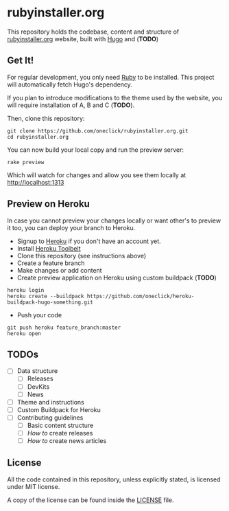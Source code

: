 # rubyinstaller.org

This repository holds the codebase, content and structure of
[rubyinstaller.org](http://rubyinstaller.org) website, built with
[Hugo](http://hugo.spf13.com) and (**TODO**)

## Get It!

For regular development, you only need [Ruby](http://rubyinstaller.org) to be
installed. This project will automatically fetch Hugo's dependency.

If you plan to introduce modifications to the theme used by the website, you
will require installation of A, B and C (**TODO**).

Then, clone this repository:

```console
git clone https://github.com/oneclick/rubyinstaller.org.git
cd rubyinstaller.org
```

You can now build your local copy and run the preview server:

```console
rake preview
```

Which will watch for changes and allow you see them locally at
[http://localhost:1313](http://localhost:1313/)

## Preview on Heroku

In case you cannot preview your changes locally or want other's to preview it
too, you can deploy your branch to Heroku.

- Signup to [Heroku](https://www.heroku.com/) if you don't have an account yet.
- Install [Heroku Toolbelt](https://toolbelt.heroku.com/)
- Clone this repository (see instructions above)
- Create a feature branch
- Make changes or add content
- Create preview application on Heroku using custom buildpack (**TODO**)

```console
heroku login
heroku create --buildpack https://github.com/oneclick/heroku-buildpack-hugo-something.git
```

- Push your code

```console
git push heroku feature_branch:master
heroku open
```
## TODOs

- [ ] Data structure
  - [ ] Releases
  - [ ] DevKits
  - [ ] News
- [ ] Theme and instructions
- [ ] Custom Buildpack for Heroku
- [ ] Contributing guidelines
  - [ ] Basic content structure
  - [ ] *How to* create releases
  - [ ] *How to* create news articles

## License

All the code contained in this repository, unless explicitly stated, is
licensed under MIT license.

A copy of the license can be found inside the [LICENSE](LICENSE) file.
